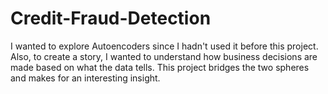 # Credit-Fraud-Detection
I wanted to explore Autoencoders since I hadn't used it before this project. Also, to create a story, I wanted to understand how business decisions are made based on what the data tells. This project bridges the two spheres and makes for an interesting insight. 
